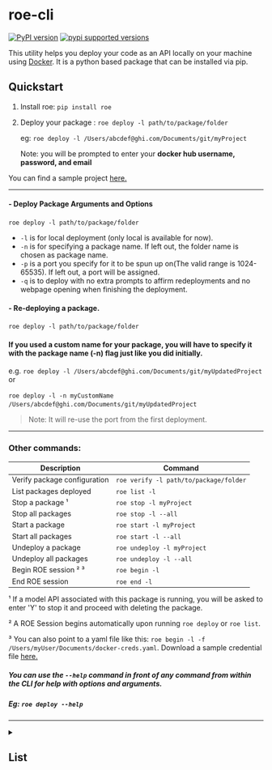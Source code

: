 # roe-cli

[![PyPI version](https://badge.fury.io/py/roe.svg)](https://badge.fury.io/py/roe)
[![pypi supported versions](https://img.shields.io/pypi/pyversions/roe.svg)](https://pypi.python.org/pypi/roe)

This utility helps you deploy your code as an API locally on your machine
using [Docker](https://www.docker.com/products/docker-desktop). It is a python based package that can be installed via
pip.

## Quickstart

1. Install roe: `pip install roe`

2. Deploy your package : `roe deploy -l path/to/package/folder`

   eg: `roe deploy -l /Users/abcdef@ghi.com/Documents/git/myProject`

   Note: you will be prompted to enter your **docker hub username, password, and email**

You can find a sample project [here.](https://github.com/chainopt/roe-cli/tree/main/samples/myProject)

----

#### - Deploy Package Arguments and Options

`roe deploy -l path/to/package/folder`

* `-l` is for local deployment (only local is available for now).
* `-n` is for specifying a package name. If left out, the folder name is chosen as package name.
* `-p` is a port you specify for it to be spun up on(The valid range is 1024-65535). If left out, a port will be
  assigned.
* `-q` is to deploy with no extra prompts to affirm redeployments and no webpage opening when finishing the deployment.

#### - Re-deploying a package.

`roe deploy -l path/to/package/folder`

#### If you used a custom name for your package, you will have to specify it with the package name (-n) flag just like you did initially.

e.g. `roe deploy -l /Users/abcdef@ghi.com/Documents/git/myUpdatedProject`
or

`roe deploy -l -n myCustomName /Users/abcdef@ghi.com/Documents/git/myUpdatedProject`

>Note: It will re-use the port from the first deployment.


---

### Other commands:

| Description                 | Command                                 |
| ----------------------------|-----------------------------------------|
| Verify package configuration| `roe verify -l path/to/package/folder`  |
| List packages deployed      | `roe list -l`                           |
| Stop a package ¹            | `roe stop -l myProject`                 |
| Stop all packages           | `roe stop -l --all`                     |
| Start a package             | `roe start -l myProject`                |
| Start all packages          | `roe start -l --all`                    |
| Undeploy a package          | `roe undeploy -l myProject`             |
| Undeploy all packages       | `roe undeploy -l --all`                 |
| Begin ROE session ² ³       | `roe begin -l`                          |
| End ROE session             | `roe end -l`                            |

¹ If a model API associated with this package is running, you will be asked to enter 'Y' to stop it and proceed with
deleting the package.

² A ROE Session begins automatically upon running `roe deploy` or `roe list`.

³ You can also point to a yaml file like this:
`roe begin -l -f /Users/myUser/Documents/docker-creds.yaml`. Download a sample credential
file [here.](https://github.com/chainopt/roe-cli/tree/main/samples/credentials.yaml)

##### You can use the `--help` command in front of any command from within the CLI for help with options and arguments.

##### Eg: `roe deploy --help`
----

<details>
  
<summary><h2>List</h2></summary>
The list command allows us to see which models are currently deployed by roe. To run list, simply run the following line:

<code>roe list -l</code>

with an expected output shown below:
<img src="./roe_list.png">

</details>
